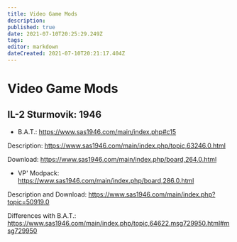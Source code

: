 ```yaml
---
title: Video Game Mods
description: 
published: true
date: 2021-07-10T20:25:29.249Z
tags: 
editor: markdown
dateCreated: 2021-07-10T20:21:17.404Z
---
```


# Video Game Mods

## IL-2 Sturmovik: 1946

- B.A.T.: https://www.sas1946.com/main/index.php#c15

Description: https://www.sas1946.com/main/index.php/topic,63246.0.html

Download: https://www.sas1946.com/main/index.php/board,264.0.html


- VP' Modpack: https://www.sas1946.com/main/index.php/board,286.0.html

Description and Download: https://www.sas1946.com/main/index.php?topic=50919.0

Differences with B.A.T.: https://www.sas1946.com/main/index.php/topic,64622.msg729950.html#msg729950

